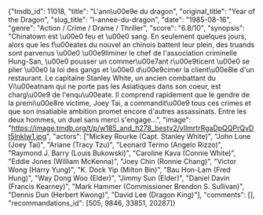{"tmdb_id": 11018, "title": "L'ann\u00e9e du dragon", "original_title": "Year of the Dragon", "slug_title": "l-annee-du-dragon", "date": "1985-08-16", "genre": "Action / Crime / Drame / Thriller", "score": "6.8/10", "synopsis": "Chinatown est \u00e0 feu et \u00e0 sang. En seulement quelques jours, alors que les f\u00eates du nouvel an chinois battent leur plein, des truands sont parvenus \u00e0 \u00e9liminer le chef de l'association criminelle Hung-San, \u00e0 pousser un commer\u00e7ant r\u00e9ticent \u00e0 se plier \u00e0 la loi des gangs et \u00e0 d\u00e9cimer la client\u00e8le d'un restaurant. Le capitaine Stanley White, un ancien combattant du Vi\u00eatnam qui ne porte pas les Asiatiques dans son coeur, est charg\u00e9 de l'enqu\u00eate. Il comprend rapidement que le gendre de la premi\u00e8re victime, Joey Tai, a commandit\u00e9 tous ces crimes et que son insatiable ambition promet encore d'autres assassinats. Entre les deux hommes, un duel sans merci s'engage...", "image": "https://image.tmdb.org/t/p/w185_and_h278_bestv2/vIlmrtrRgaDpQQPrQvDt5lnkIw1.jpg", "actors": ["Mickey Rourke (Capt. Stanley White)", "John Lone (Joey Tai)", "Ariane (Tracy Tzu)", "Leonard Termo (Angelo Rizzo)", "Raymond J. Barry (Louis Bukowski)", "Caroline Kava (Connie White)", "Eddie Jones (William McKenna)", "Joey Chin (Ronnie Chang)", "Victor Wong (Harry Yung)", "K. Dock Yip (Milton Bin)", "Bau Hon-Lam (Fred Hung)", "Way Dong Woo (Elder)", "Jimmy Sun (Elder)", "Daniel Davin (Francis Kearney)", "Mark Hammer (Commissioner Brendon S. Sullivan)", "Dennis Dun (Herbert Kwong)", "David Lee (Dragon King)"], "comments": [], "recommandations_id": [505, 9846, 33851, 20287]}